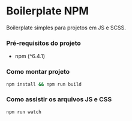 # Boilerplate NPM

Boilerplate simples para projetos em JS e SCSS.

### Pré-requisitos do projeto
- npm (^6.4.1)

### Como montar projeto
```bash
npm install && npm run build
```

### Como assistir os arquivos JS e CSS

```bash
npm run watch 
```